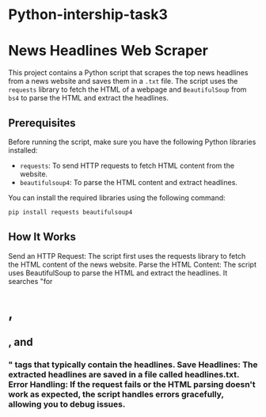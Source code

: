 # Python-intership-task3
# News Headlines Web Scraper

This project contains a Python script that scrapes the top news headlines from a news website and saves them in a `.txt` file. The script uses the `requests` library to fetch the HTML of a webpage and `BeautifulSoup` from `bs4` to parse the HTML and extract the headlines.

## Prerequisites

Before running the script, make sure you have the following Python libraries installed:

- `requests`: To send HTTP requests to fetch HTML content from the website.
- `beautifulsoup4`: To parse the HTML content and extract headlines.

You can install the required libraries using the following command:

```bash
pip install requests beautifulsoup4
```

## How It Works

Send an HTTP Request: The script first uses the requests library to fetch the HTML content of the news website.
Parse the HTML Content: The script uses BeautifulSoup to parse the HTML and extract the headlines. It searches "for <h1>, <h2>, and <h3>" tags that typically contain the headlines.
Save Headlines: The extracted headlines are saved in a file called headlines.txt.
Error Handling: If the request fails or the HTML parsing doesn't work as expected, the script handles errors gracefully, allowing you to debug issues.
